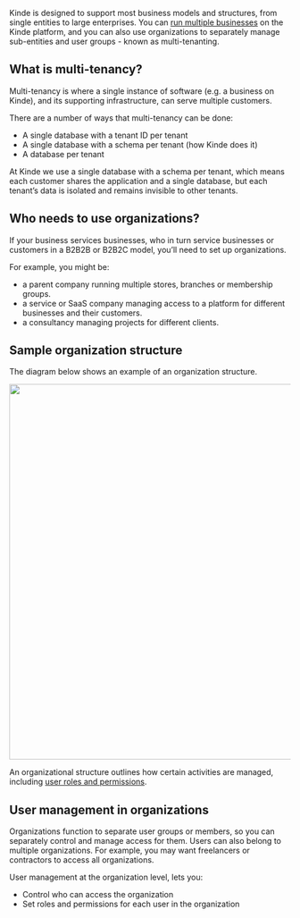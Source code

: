 
Kinde is designed to support most business models and structures, from single entities to large enterprises. You can [run multiple businesses](/build/set-up-options/run-multiple-businesses/) on the Kinde platform, and you can also use organizations to separately manage sub-entities and user groups - known as multi-tenanting.

## What is multi-tenancy?

Multi-tenancy is where a single instance of software (e.g. a business on Kinde), and its supporting infrastructure, can serve multiple customers.

There are a number of ways that multi-tenancy can be done:

- A single database with a tenant ID per tenant
- A single database with a schema per tenant (how Kinde does it)
- A database per tenant

At Kinde we use a single database with a schema per tenant, which means each customer shares the application and a single database, but each tenant’s data is isolated and remains invisible to other tenants.

## Who needs to use organizations?

If your business services businesses, who in turn service businesses or customers in a B2B2B or B2B2C model, you’ll need to set up organizations.

For example, you might be:

- a parent company running multiple stores, branches or membership groups.
- a service or SaaS company managing access to a platform for different businesses and their customers.
- a consultancy managing projects for different clients.

## Sample organization structure

The diagram below shows an example of an organization structure.

<img
  src="https://imagedelivery.net/skPPZTHzSlcslvHjesZQcQ/84dfbf3e-75bd-4f4a-d513-94088fc10100/public"
  alt=""
  width="672px"
  height="auto"
  fetchpriority="low"
  loading="lazy"
  decoding="async"
/>

An organizational structure outlines how certain activities are managed, including [user roles and permissions](/manage-users/roles-and-permissions/apply-roles-and-permissions-to-users/).

## User management in organizations

Organizations function to separate user groups or members, so you can separately control and manage access for them. Users can also belong to multiple organizations. For example, you may want freelancers or contractors to access all organizations.

User management at the organization level, lets you:

- Control who can access the organization
- Set roles and permissions for each user in the organization
